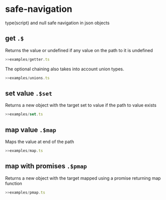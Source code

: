 # safe-navigation

type(script) and null safe navigation in json objects 

## get `.$`

Returns the value or undefined if any value on the path to it is undefined

```js
>>examples/getter.ts
```

The optional chaining also takes into account union types.

```js
>>examples/unions.ts
```

## set value `.$set`

Returns a new object with the target set to value if the path to value exists

```js
>>examples/set.ts
```

## map value `.$map`

Maps the value at end of the path

```js
>>examples/map.ts
```

## map with promises `.$pmap`

Returns a new object with the target mapped using a promise returning map function

```js
>>examples/pmap.ts
```



